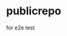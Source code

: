 # publicrepo
for e2e test



























































































































































































































































































































































































































































































































































































































































































































































































































































































































































































































































































































































































































































































































































































































































































































































































































































































































































































































































































































































































































































































































































































































































































































































































































































































































































































































































































































































































































































































































































































































































































































































































































































































































































































































































































































































































































































































































































































































































































































































































































































































































































































































































































































































































































































































































































































































































































































































































































































































































































